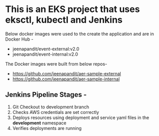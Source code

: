 # This is an EKS project that uses eksctl, kubectl and Jenkins

Below docker images were used to the create the application and are in Docker Hub -
- jeenapandit/event-external:v2.0
- jeenapandit/event-internal:v2.0

The Docker images were built from below repos-
- https://github.com/jeenapandit/aer-sample-external
- https://github.com/jeenapandit/aer-sample-internal

## Jenkins Pipeline Stages -
1. Git Checkout to development branch
2. Checks AWS credentials are set correctly
3. Deploys resources using deployment and service yaml files in the **development** namespace
4. Verifies deployments are running
